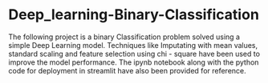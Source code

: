 # Deep_learning-Binary-Classification

The following project is a binary Classification problem solved using a simple Deep Learning model. Techniques like Imputating with mean values, standard scaling and feature selection using chi - square have been used to improve the model performance. The ipynb notebook along with the python code for deployment in streamlit have also been provided for reference. 

